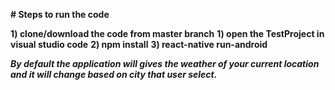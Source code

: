 **# Steps to run the code**

**1) clone/download the code from master branch**
**1) open the TestProject in visual studio code**
**2) npm install**
**3) react-native run-android**

***By default the application will gives the weather of your current location and it will change based on city that user select.***
